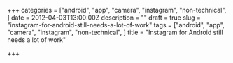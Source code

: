 +++
categories = ["android", "app", "camera", "instagram", "non-technical", ]
date = 2012-04-03T13:00:00Z
description = ""
draft = true
slug = "instagram-for-android-still-needs-a-lot-of-work"
tags = ["android", "app", "camera", "instagram", "non-technical", ]
title = "Instagram for Android still needs a lot of work"

+++




